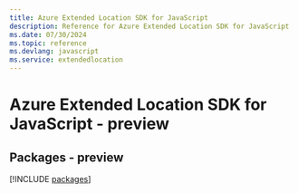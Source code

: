 ```yaml
---
title: Azure Extended Location SDK for JavaScript
description: Reference for Azure Extended Location SDK for JavaScript
ms.date: 07/30/2024
ms.topic: reference
ms.devlang: javascript
ms.service: extendedlocation
---
```

# Azure Extended Location SDK for JavaScript - preview
## Packages - preview
[!INCLUDE [packages](extended-location-index.md)]